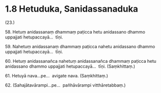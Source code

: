 

# 1.8 Hetuduka, Sanidassanaduka



(23.)

58\. Hetuṃ anidassanaṃ dhammaṃ paṭicca hetu anidassano dhammo uppajjati hetupaccayā…  tīṇi.

59\. Nahetuṃ anidassanaṃ dhammaṃ paṭicca nahetu anidassano dhammo uppajjati hetupaccayā…  tīṇi.

60\. Hetuṃ anidassanañca nahetuṃ anidassanañca dhammaṃ paṭicca hetu anidassano dhammo uppajjati hetupaccayā…  tīṇi. (Saṃkhittaṃ.)

61\. Hetuyā nava…pe…  avigate nava. (Saṃkhittaṃ.)

62\. (Sahajātavārampi…pe…  pañhāvārampi vitthāretabbaṃ.)



